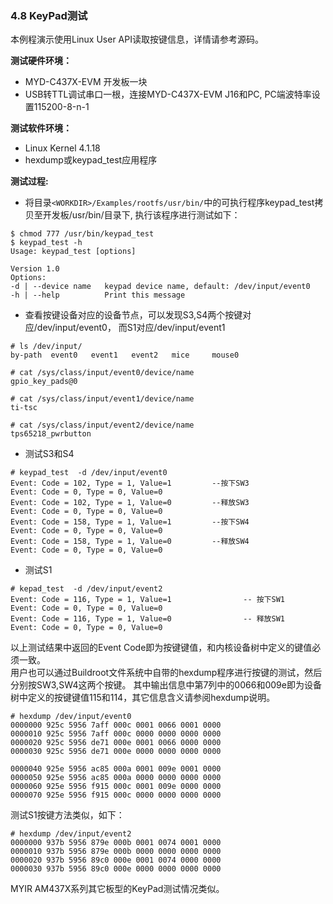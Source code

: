 ### 4.8 KeyPad测试

本例程演示使用Linux User API读取按键信息，详情请参考源码。

**测试硬件环境：**

* MYD-C437X-EVM 开发板一块  
* USB转TTL调试串口一根，连接MYD-C437X-EVM J16和PC, PC端波特率设置115200-8-n-1

**测试软件环境：**

* Linux Kernel 4.1.18   
* hexdump或keypad\_test应用程序  

**测试过程:**

* 将目录`<WORKDIR>/Examples/rootfs/usr/bin/`中的可执行程序keypad\_test拷贝至开发板/usr/bin/目录下, 执行该程序进行测试如下：

```
$ chmod 777 /usr/bin/keypad_test
$ keypad_test -h 
Usage: keypad_test [options]

Version 1.0
Options:
-d | --device name   keypad device name, default: /dev/input/event0
-h | --help          Print this message
```

* 查看按键设备对应的设备节点，可以发现S3,S4两个按键对应/dev/input/event0， 而S1对应/dev/input/event1

```
# ls /dev/input/
by-path  event0   event1   event2   mice     mouse0

# cat /sys/class/input/event0/device/name 
gpio_key_pads@0

# cat /sys/class/input/event1/device/name 
ti-tsc

# cat /sys/class/input/event2/device/name 
tps65218_pwrbutton
```

* 测试S3和S4  

```
# keypad_test  -d /dev/input/event0
Event: Code = 102, Type = 1, Value=1         --按下SW3
Event: Code = 0, Type = 0, Value=0
Event: Code = 102, Type = 1, Value=0         --释放SW3
Event: Code = 0, Type = 0, Value=0
Event: Code = 158, Type = 1, Value=1         --按下SW4
Event: Code = 0, Type = 0, Value=0
Event: Code = 158, Type = 1, Value=0         --释放SW4
Event: Code = 0, Type = 0, Value=0
```

* 测试S1  

```
# kepad_test  -d /dev/input/event2
Event: Code = 116, Type = 1, Value=1                -- 按下SW1
Event: Code = 0, Type = 0, Value=0
Event: Code = 116, Type = 1, Value=0                -- 释放SW1
Event: Code = 0, Type = 0, Value=0
```

以上测试结果中返回的Event Code即为按键键值，和内核设备树中定义的键值必须一致。  
用户也可以通过Buildroot文件系统中自带的hexdump程序进行按键的测试，然后分别按SW3,SW4这两个按键。 其中输出信息中第7列中的0066和009e即为设备树中定义的按键键值115和114，其它信息含义请参阅hexdump说明。

```
# hexdump /dev/input/event0
0000000 925c 5956 7aff 000c 0001 0066 0001 0000
0000010 925c 5956 7aff 000c 0000 0000 0000 0000
0000020 925c 5956 de71 000e 0001 0066 0000 0000
0000030 925c 5956 de71 000e 0000 0000 0000 0000

0000040 925e 5956 ac85 000a 0001 009e 0001 0000
0000050 925e 5956 ac85 000a 0000 0000 0000 0000
0000060 925e 5956 f915 000c 0001 009e 0000 0000
0000070 925e 5956 f915 000c 0000 0000 0000 0000
```

测试S1按键方法类似，如下：

```
# hexdump /dev/input/event2
0000000 937b 5956 879e 000b 0001 0074 0001 0000
0000010 937b 5956 879e 000b 0000 0000 0000 0000
0000020 937b 5956 89c0 000e 0001 0074 0000 0000
0000030 937b 5956 89c0 000e 0000 0000 0000 0000
```

MYIR AM437X系列其它板型的KeyPad测试情况类似。

